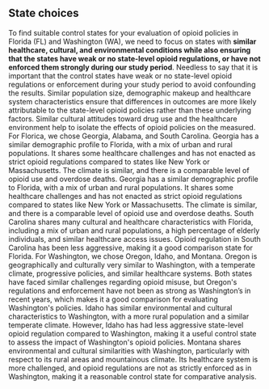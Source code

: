 ## State choices
To find suitable control states for your evaluation of opioid policies in Florida (FL) and Washington (WA), we need to focus on states with **similar healthcare, cultural, and environmental conditions while also ensuring that the states have weak or no state-level opioid regulations, or have not enforced them strongly during our study period**. Needless to say that it is important that the control states have weak or no state-level opioid regulations or enforcement during your study period to avoid confounding the results. Similar population size, demographic makeup and healthcare system characteristics ensure that differences in outcomes are more likely attributable to the state-level opioid policies rather than these underlying factors. Similar cultural attitudes toward drug use and the healthcare environment help to isolate the effects of opioid policies on the measured.
For Florica, we chose Georgia, Alabama, and South Carolina. Georgia has a similar demographic profile to Florida, with a mix of urban and rural populations. It shares some healthcare challenges and has not enacted as strict opioid regulations compared to states like New York or Massachusetts. The climate is similar, and there is a comparable level of opioid use and overdose deaths. Georgia has a similar demographic profile to Florida, with a mix of urban and rural populations. It shares some healthcare challenges and has not enacted as strict opioid regulations compared to states like New York or Massachusetts. The climate is similar, and there is a comparable level of opioid use and overdose deaths. South Carolina shares many cultural and healthcare characteristics with Florida, including a mix of urban and rural populations, a high percentage of elderly individuals, and similar healthcare access issues. Opioid regulation in South Carolina has been less aggressive, making it a good comparison state for Florida.
For Washington, we chose Oregon, Idaho, and Montana. Oregon is geographically and culturally very similar to Washington, with a temperate climate, progressive policies, and similar healthcare systems. Both states have faced similar challenges regarding opioid misuse, but Oregon's regulations and enforcement have not been as strong as Washington’s in recent years, which makes it a good comparison for evaluating Washington's policies. Idaho has similar environmental and cultural characteristics to Washington, with a more rural population and a similar temperate climate. However, Idaho has had less aggressive state-level opioid regulation compared to Washington, making it a useful control state to assess the impact of Washington's opioid policies. Montana shares environmental and cultural similarities with Washington, particularly with respect to its rural areas and mountainous climate. Its healthcare system is more challenged, and opioid regulations are not as strictly enforced as in Washington, making it a reasonable control state for comparative analysis.

